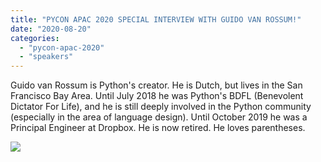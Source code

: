 ```yaml
---
title: "PYCON APAC 2020 SPECIAL INTERVIEW WITH GUIDO VAN ROSSUM!"
date: "2020-08-20"
categories:
  - "pycon-apac-2020"
  - "speakers"
---
```


Guido van Rossum is Python's creator. He is Dutch, but lives in the San Francisco Bay Area. Until July 2018 he was Python's BDFL (Benevolent Dictator For Life), and he is still deeply involved in the Python community (especially in the area of language design). Until October 2019 he was a Principal Engineer at Dropbox. He is now retired. He loves parentheses.

![](/archived-images/116807132_607954109913591_2923192638859961998_o.jpg?w=1024)
